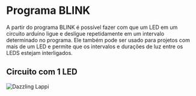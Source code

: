 # Programa BLINK
A partir do programa BLINK é possível fazer com que um LED em um circuito arduíno ligue e desligue repetidamente em um intervalo determinado no programa. Ele também pode ser usado para projetos com mais de um LED e permite que os intervalos e durações de luz entre os LEDS estejam interligados.
## Circuito com 1 LED
![Dazzling Lappi](https://github.com/user-attachments/assets/6fd34156-748f-4cbd-9b1a-34b5df9325c5)
